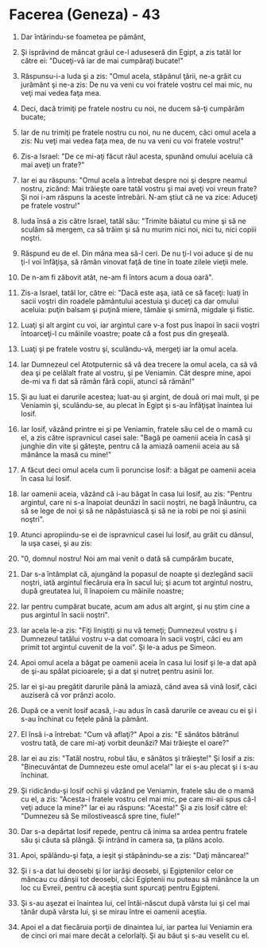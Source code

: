 # Facerea (Geneza) - 43

1. Dar întărindu-se foametea pe pământ,

2. Şi isprăvind de mâncat grâul ce-l aduseseră din Egipt, a zis tatăl lor către ei: "Duceţi-vă iar de mai cumpăraţi bucate!"

3. Răspunsu-i-a Iuda şi a zis: "Omul acela, stăpânul ţării, ne-a grăit cu jurământ şi ne-a zis: De nu va veni cu voi fratele vostru cel mai mic, nu veţi mai vedea faţa mea.

4. Deci, dacă trimiţi pe fratele nostru cu noi, ne ducem să-ţi cumpărăm bucate;

5. Iar de nu trimiţi pe fratele nostru cu noi, nu ne ducem, căci omul acela a zis: Nu veţi mai vedea faţa mea, de nu va veni cu voi fratele vostru!"

6. Zis-a Israel: "De ce mi-aţi făcut răul acesta, spunând omului aceluia că mai aveţi un frate?"

7. Iar ei au răspuns: "Omul acela a întrebat despre noi şi despre neamul nostru, zicând: Mai trăieşte oare tatăl vostru şi mai aveţi voi vreun frate? Şi noi i-am răspuns la aceste întrebări. N-am ştiut că ne va zice: Aduceţi pe fratele vostru!"

8. Iuda însă a zis către Israel, tatăl său: "Trimite băiatul cu mine şi să ne sculăm să mergem, ca să trăim şi să nu murim nici noi, nici tu, nici copiii noştri.

9. Răspund eu de el. Din mâna mea să-l ceri. De nu ţi-l voi aduce şi de nu ţi-l voi înfăţişa, să rămân vinovat faţă de tine în toate zilele vieţii mele.

10. De n-am fi zăbovit atât, ne-am fi întors acum a doua oară".

11. Zis-a Israel, tatăl lor, către ei: "Dacă este aşa, iată ce să faceţi: luaţi în sacii voştri din roadele pământului acestuia şi duceţi ca dar omului aceluia: puţin balsam şi puţină miere, tămâie şi smirnă, migdale şi fistic.

12. Luaţi şi alt argint cu voi, iar argintul care v-a fost pus înapoi în sacii voştri întoarceţi-l cu mâinile voastre; poate că a fost pus din greşeală.

13. Luaţi şi pe fratele vostru şi, sculându-vă, mergeţi iar la omul acela.

14. Iar Dumnezeul cel Atotputernic să vă dea trecere la omul acela, ca să vă dea şi pe celălalt frate al vostru, şi pe Veniamin. Cât despre mine, apoi de-mi va fi dat să rămân fără copii, atunci să rămân!"

15. Şi au luat ei darurile acestea; luat-au şi argint, de două ori mai mult, şi pe Veniamin şi, sculându-se, au plecat în Egipt şi s-au înfăţişat înaintea lui Iosif.

16. Iar Iosif, văzând printre ei şi pe Veniamin, fratele său cel de o mamă cu el, a zis către ispravnicul casei sale: "Bagă pe oamenii aceia în casă şi junghie din vite şi găteşte, pentru că la amiază oamenii aceia au să mănânce la masă cu mine!"

17. A făcut deci omul acela cum îi poruncise Iosif: a băgat pe oamenii aceia în casa lui Iosif.

18. Iar oamenii aceia, văzând că i-au băgat în casa lui Iosif, au zis: "Pentru argintul, care ni s-a înapoiat deunăzi în sacii noştri, ne bagă înăuntru, ca să se lege de noi şi să ne năpăstuiască şi să ne ia robi pe noi şi asinii noştri".

19. Atunci apropiindu-se ei de ispravnicul casei lui Iosif, au grăit cu dânsul, la uşa casei, şi au zis:

20. "0, domnul nostru! Noi am mai venit o dată să cumpărăm bucate,

21. Dar s-a întâmplat că, ajungând la popasul de noapte şi dezlegând sacii noştri, iată argintul fiecăruia era în sacul lui; şi acum tot argintul nostru, după greutatea lui, îl înapoiem cu mâinile noastre;

22. Iar pentru cumpărat bucate, acum am adus alt argint, şi nu ştim cine a pus argintul în sacii noştri".

23. Iar acela le-a zis: "Fiţi liniştiţi şi nu vă temeţi; Dumnezeul vostru ş i Dumnezeul tatălui vostru v-a dat comoara în sacii voştri, căci eu am primit tot argintul cuvenit de la voi". Şi le-a adus pe Simeon.

24. Apoi omul acela a băgat pe oamenii aceia în casa lui Iosif şi le-a dat apă de şi-au spălat picioarele; şi a dat şi nutreţ pentru asinii lor.

25. Iar ei şi-au pregătit darurile până la amiază, când avea să vină Iosif, căci auziseră că vor prânzi acolo.

26. După ce a venit Iosif acasă, i-au adus în casă darurile ce aveau cu ei şi i s-au închinat cu feţele până la pământ.

27. El însă i-a întrebat: "Cum vă aflaţi?" Apoi a zis: "E sănătos bătrânul vostru tată, de care mi-aţi vorbit deunăzi? Mai trăieşte el oare?"

28. Iar ei au zis: "Tatăl nostru, robul tău, e sănătos şi trăieşte!" Şi Iosif a zis: "Binecuvântat de Dumnezeu este omul acela!" Iar ei s-au plecat şi i s-au închinat.

29. Şi ridicându-şi Iosif ochii şi văzând pe Veniamin, fratele său de o mamă cu el, a zis: "Acesta-i fratele vostru cel mai mic, pe care mi-aii spus că-l veţi aduce la mine?" Iar ei au răspuns: "Acesta!" Şi a zis Iosif către el: "Dumnezeu să Se milostivească spre tine, fiule!"

30. Dar s-a depărtat Iosif repede, pentru că inima sa ardea pentru fratele său şi căuta să plângă. Şi intrând în camera sa, ţa plâns acolo.

31. Apoi, spălându-şi faţa, a ieşit şi stăpânindu-se a zis: "Daţi mâncarea!"

32. Şi i s-a dat lui deosebi şi lor iarăşi deosebi, şi Egiptenilor celor ce mâncau cu dânşii tot deosebi, căci Egiptenii nu puteau să mănânce la un loc cu Evreii, pentru că aceştia sunt spurcaţi pentru Egipteni.

33. Şi s-au aşezat ei înaintea lui, cel întâi-născut după vârsta lui şi cel mai tânăr după vârsta lui, şi se mirau între ei oamenii aceştia.

34. Apoi el a dat fiecăruia porţii de dinaintea lui, iar partea lui Veniamin era de cinci ori mai mare decât a celorlalţi. Şi au băut şi s-au veselit cu el.

